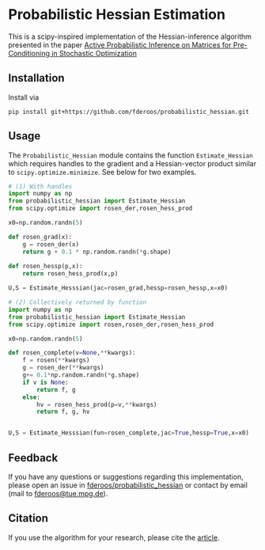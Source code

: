# Probabilistic Hessian Estimation

This is a scipy-inspired implementation of the Hessian-inference algorithm presented in the paper [Active Probabilistic Inference on Matrices for Pre-Conditioning in Stochastic Optimization][article]




## Installation

Install via

    pip install git+https://github.com/fderoos/probabilistic_hessian.git



## Usage

The ``Probabilistic_Hessian`` module contains the function ``Estimate_Hessian`` which requires handles to the gradient and a Hessian-vector product similar to `scipy.optimize.minimize`. See below for two examples.

```python
# (1) With handles
import numpy as np
from probabilistic_hessian import Estimate_Hessian
from scipy.optimize import rosen_der,rosen_hess_prod

x0=np.random.randn(5)

def rosen_grad(x):
    g = rosen_der(x)
    return g + 0.1 * np.random.randn(*g.shape)
    
def rosen_hessp(p,x):
    return rosen_hess_prod(x,p)

U,S = Estimate_Hesssian(jac=rosen_grad,hessp=rosen_hessp,x=x0)
```

```python
# (2) Collectively returned by function
import numpy as np
from probabilistic_hessian import Estimate_Hessian
from scipy.optimize import rosen,rosen_der,rosen_hess_prod

x0=np.random.randn(5)

def rosen_complete(v=None,**kwargs):
    f = rosen(**kwargs)
    g = rosen_der(**kwargs)
    g+= 0.1*np.random.randn(*g.shape)
    if v is None:
        return f, g
    else:
        hv = rosen_hess_prod(p=v,**kwargs)
        return f, g, hv


U,S = Estimate_Hesssian(fun=rosen_complete,jac=True,hessp=True,x=x0)
```



## Feedback

If you have any questions or suggestions regarding this implementation, please open an issue in [fderoos/probabilistic_hessian][repo] or contact by email (mail to fderoos@tue.mpg.de).

## Citation

If you use the algorithm for your research, please cite the [article][article].


[article]: https://arxiv.org/abs/1902.07557 "Preprint"
[repo]: https://github.com/fderoos/probabilistic_hessian